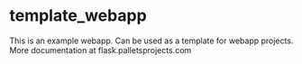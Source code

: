 # template_webapp

This is an example webapp.
Can be used as a template for webapp projects.
More documentation at flask.palletsprojects.com
